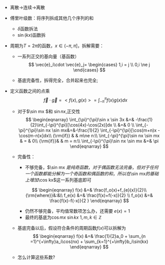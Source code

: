 + 离散$\to$连续$\to$离散 

+ 傅里叶级数：将序列拆成其他几个序列的和

  + $\delta$函数拆法
  + $\sin(kx)$函数拆

+ 周期为$T=2\pi$的函数，$x\in(-\pi,\pi]$，拆解需要：

  + 一系列正交的基向量（基函数）
    $$
    \vec{e}_i\cdot \vec{e}_j=
    \begin{cases}
    1,i = j \\
    0,i \ne j 
    \end{cases}
    $$
    

  + 基底完备性，拆得完全，合并起来也完全;

+ 定义函数之间的点乘
  $$
  \vec{f}\cdot\vec{g} = <f(x), g(x)> = \int_{-\pi}^{\pi}f(x)g(x)dx
  $$

  + 对于$\sin mx $和 $\sin nx$,正交性
    $$
    \begin{eqnarray}
    \int_{\pi}^{\pi}\sin x \sin 3x &=& -\frac{1}{2}\int_{-\pi}^{\pi}[\cos(4x)-\cos(2x)]dx \\
    &=& 0
    \\
    \int_{-\pi}^{\pi}\sin nx \sin mx&=&-\frac{1}{2} \int_{-\pi}^{\pi}[\cos(m+n)x - \cos(m-n)x]dx\\
    {\rm{if}} & & m\ne n:\\
    \int_{-\pi}^{\pi}\sin nx \sin mx & = & 0\\
    {\rm{if}}& & m = n:\\
    \int_{-\pi}^{\pi}\sin nx \sin mx &=& \pi
    \end{eqnarray}
    $$

  + 完备性：

    + 不够完备，$\sin mx $是纯奇函数，对于偶函数无法完备，但对于任何一个函数都能分解为一个奇函数和偶函数的和，所以在$\sin mx$的基础上增加$\cos kx$这一系列基底即可

    $$
    \begin{eqnarray}
    f(x) &=& \frac{f_o(x)+f_{e}(x)}{2}\\
    {\rm{where}}&:&\\
    f_e(x) &=& \frac{f(x)+f(-x)}{2}	\\
    f_o(x) &=& \frac{f(x)-f(-x)}{2 }
    \end{eqnarray}
    $$

    

    + 仍然不够完备，平均值常数项怎么办，还需要 $e(x)=1$
    + 最终的基底为$\cos mx\  \sin kx\  1,m,k \in \mathbb{Z}$

  + 基底完备以后，假设符合条件的周期函数$f(x)$可以拆解为
    $$
    \begin{eqnarray}
    f(x) &=& \frac{1}{2}a_0 + \sum_{n =1}^{+\infty}a_i\cos(nx) + \sum_{k=1}^{+\infty}b_i\sin(kx)
    \end{eqnarray}
    $$

  + 怎么计算这些系数?

  

